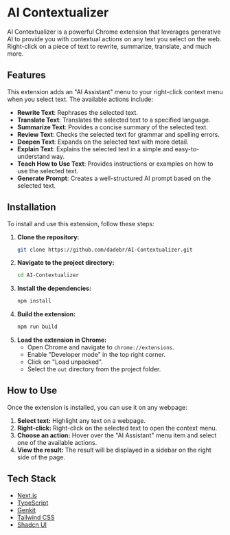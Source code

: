 # AI Contextualizer

AI Contextualizer is a powerful Chrome extension that leverages generative AI to provide you with contextual actions on any text you select on the web. Right-click on a piece of text to rewrite, summarize, translate, and much more.

## Features

This extension adds an "AI Assistant" menu to your right-click context menu when you select text. The available actions include:

-   **Rewrite Text**: Rephrases the selected text.
-   **Translate Text**: Translates the selected text to a specified language.
-   **Summarize Text**: Provides a concise summary of the selected text.
-   **Review Text**: Checks the selected text for grammar and spelling errors.
-   **Deepen Text**: Expands on the selected text with more detail.
-   **Explain Text**: Explains the selected text in a simple and easy-to-understand way.
-   **Teach How to Use Text**: Provides instructions or examples on how to use the selected text.
-   **Generate Prompt**: Creates a well-structured AI prompt based on the selected text.

## Installation

To install and use this extension, follow these steps:

1.  **Clone the repository:**
    ```bash
    git clone https://github.com/dadebr/AI-Contextualizer.git
    ```
2.  **Navigate to the project directory:**
    ```bash
    cd AI-Contextualizer
    ```
3.  **Install the dependencies:**
    ```bash
    npm install
    ```
4.  **Build the extension:**
    ```bash
    npm run build
    ```
5.  **Load the extension in Chrome:**
    -   Open Chrome and navigate to `chrome://extensions`.
    -   Enable "Developer mode" in the top right corner.
    -   Click on "Load unpacked".
    -   Select the `out` directory from the project folder.

## How to Use

Once the extension is installed, you can use it on any webpage:

1.  **Select text:** Highlight any text on a webpage.
2.  **Right-click:** Right-click on the selected text to open the context menu.
3.  **Choose an action:** Hover over the "AI Assistant" menu item and select one of the available actions.
4.  **View the result:** The result will be displayed in a sidebar on the right side of the page.

## Tech Stack

-   [Next.js](https://nextjs.org/)
-   [TypeScript](https://www.typescriptlang.org/)
-   [Genkit](https://firebase.google.com/docs/genkit)
-   [Tailwind CSS](https://tailwindcss.com/)
-   [Shadcn UI](https://ui.shadcn.com/)
